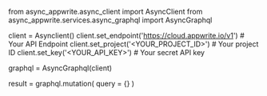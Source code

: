from async_appwrite.async_client import AsyncClient
from async_appwrite.services.async_graphql import AsyncGraphql


client = Asynclient()
client.set_endpoint('https://cloud.appwrite.io/v1') # Your API Endpoint
client.set_project('<YOUR_PROJECT_ID>') # Your project ID
client.set_key('<YOUR_API_KEY>') # Your secret API key

graphql = AsyncGraphql(client)

result = graphql.mutation(
    query = {}
)
